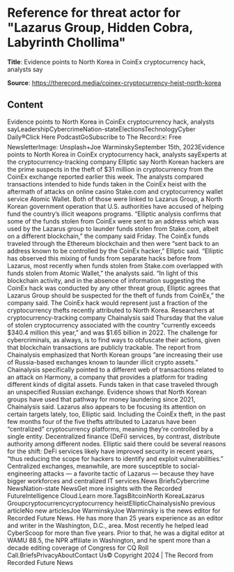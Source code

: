 # Reference for threat actor for "Lazarus Group, Hidden Cobra, Labyrinth Chollima"

**Title**: Evidence points to North Korea in CoinEx cryptocurrency hack, analysts say

**Source**: https://therecord.media/coinex-cryptocurrency-heist-north-korea

## Content
Evidence points to North Korea in CoinEx cryptocurrency hack, analysts sayLeadershipCybercrimeNation-stateElectionsTechnologyCyber Daily®Click Here PodcastGoSubscribe to The Record✉️ Free NewsletterImage: Unsplash+Joe WarminskySeptember 15th, 2023Evidence points to North Korea in CoinEx cryptocurrency hack, analysts sayExperts at the cryptocurrency-tracking company Elliptic say North Korean hackers are the prime suspects in the theft of $31 million in cryptocurrency from the CoinEx exchange reported earlier this week.
The analysts compared transactions intended to hide funds taken in the CoinEx heist with the aftermath of attacks on online casino Stake.com and cryptocurrency wallet service Atomic Wallet. Both of those were linked to Lazarus Group, a North Korean government operation that U.S. authorities have accused of helping fund the country’s illicit weapons programs.
“Elliptic analysis confirms that some of the funds stolen from CoinEx were sent to an address which was used by the Lazarus group to launder funds stolen from Stake.com, albeit on a different blockchain,” the company said Friday.
The CoinEx funds traveled through the Ethereum blockchain and then were “sent back to an address known to be controlled by the CoinEx hacker,” Elliptic said.
“Elliptic has observed this mixing of funds from separate hacks before from Lazarus, most recently when funds stolen from Stake.com overlapped with funds stolen from Atomic Wallet,” the analysts said.
“In light of this blockchain activity, and in the absence of information suggesting the CoinEx hack was conducted by any other threat group, Elliptic agrees that Lazarus Group should be suspected for the theft of funds from CoinEx,” the company said.
The CoinEx hack would represent just a fraction of the cryptocurrency thefts recently attributed to North Korea. Researchers at cryptocurrency-tracking company Chainalysis said Thursday that the value of stolen cryptocurrency associated with the country “currently exceeds $340.4 million this year,” and was $1.65 billion in 2022.
The challenge for cybercriminals, as always, is to find ways to obfuscate their actions, given that blockchain transactions are publicly trackable. The report from Chainalysis emphasized that North Korean groups ”are increasing their use of Russia-based exchanges known to launder illicit crypto assets.”
Chainalysis specifically pointed to a different web of transactions related to an attack on Harmony, a company that provides a platform for trading different kinds of digital assets. Funds taken in that case traveled through an unspecified Russian exchange. Evidence shows that North Korean groups have used that pathway for money laundering since 2021, Chainalysis said.
Lazarus also appears to be focusing its attention on certain targets lately, too, Elliptic said.
Including the CoinEx theft, in the past few months four of the five thefts attributed to Lazarus have been “centralized” cryptocurrency platforms, meaning they’re controlled by a single entity. Decentralized finance (DeFi) services, by contrast, distribute authority among different nodes.
Elliptic said there could be several reasons for the shift: DeFi services likely have improved security in recent years, “thus reducing the scope for hackers to identify and exploit vulnerabilities.” Centralized exchanges, meanwhile, are more susceptible to social-engineering attacks — a favorite tactic of Lazarus — because they have bigger workforces and centralized IT services.News BriefsCybercrime NewsNation-state NewsGet more insights with the Recorded FutureIntelligence Cloud.Learn more.TagsBitcoinNorth KoreaLazarus Groupcryptocurrencycryptocurrency heistEllipticChainalysisNo previous articleNo new articlesJoe WarminskyJoe Warminsky is the news editor for Recorded Future News. He has more than 25 years experience as an editor and writer in the Washington, D.C., area. Most recently he helped lead CyberScoop for more than five years. Prior to that, he was a digital editor at WAMU 88.5, the NPR affiliate in Washington, and he spent more than a decade editing coverage of Congress for CQ Roll Call.BriefsPrivacyAboutContact Us© Copyright 2024 | The Record from Recorded Future News
